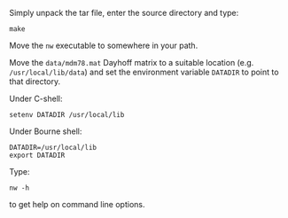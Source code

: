 Simply unpack the tar file, enter the source directory and type:

    make

Move the `nw` executable to somewhere in your path.

Move the `data/mdm78.mat` Dayhoff matrix to a suitable location
(e.g. `/usr/local/lib/data`) and set the environment variable `DATADIR` to
point to that directory.

Under C-shell:

    setenv DATADIR /usr/local/lib

Under Bourne shell:

    DATADIR=/usr/local/lib
    export DATADIR

Type:

    nw -h

to get help on command line options.
